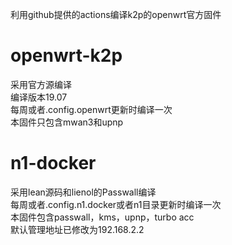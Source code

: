 利用github提供的actions编译k2p的openwrt官方固件  

# openwrt-k2p
采用官方源编译  
编译版本19.07  
每周或者.config.openwrt更新时编译一次  
本固件只包含mwan3和upnp 

# n1-docker
采用lean源码和lienol的Passwall编译  
每周或者.config.n1.docker或者n1目录更新时编译一次  
本固件包含passwall，kms，upnp，turbo acc  
默认管理地址已修改为192.168.2.2  
